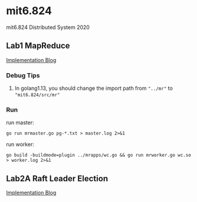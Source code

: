 # mit6.824
mit6.824 Distributed System 2020

## Lab1 MapReduce

[Implementation Blog](https://shadowdsp.github.io/2021/03/12/MIT6-824-2020-Lab1-MapReduce-%E5%AE%9E%E7%8E%B0/)
### Debug Tips

1. In golang1.13, you should change the import path from `"../mr"` to `"mit6.824/src/mr"`

### Run

run master:

`go run mrmaster.go pg-*.txt > master.log 2>&1`

run worker:

`go build -buildmode=plugin ../mrapps/wc.go && go run mrworker.go wc.so > worker.log 2>&1`

## Lab2A Raft Leader Election

[Implementation Blog](https://shadowdsp.github.io/2021/09/05/MIT6-824-2020-Lab2-A-Raft-Leader-Election/)
